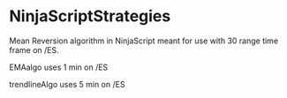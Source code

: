# NinjaScriptStrategies
Mean Reversion algorithm in NinjaScript meant for use with 30 range time frame on /ES.

EMAalgo uses 1 min on /ES

trendlineAlgo uses 5 min on /ES
